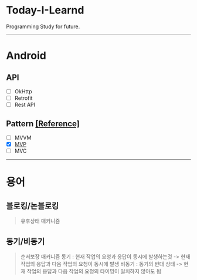 # Today-I-Learnd
Programming Study for future.

-----
# Android 
## API
- [ ] OkHttp
- [ ] Retrofit
- [ ] Rest API

## Pattern [[Reference]](https://academy.realm.io/kr/posts/eric-maxwell-mvc-mvp-and-mvvm-on-android)
- [ ] MVVM
- [x] [MVP](https://github.com/sungbin5304/Android-Study/tree/master/pattern/MVP)
- [ ] MVC

-----

# 용어
## 블로킹/논블로킹
> 유후상태 매커니즘

## 동기/비동기
> 순서보장 매커니즘
동기 : 현재 작업의 요청과 응답이 동시에 발생하는것 -> 현재 작업의 응답과 다음 작업의 요청이 동시에 발생
비동기 : 동기의 반대 상태 -> 현재 작업의 응답과 다음 작업의 요청의 타이밍이 일치하지 않아도 됨

